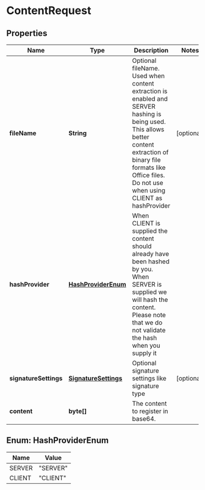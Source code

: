 
# ContentRequest

## Properties
Name | Type | Description | Notes
------------ | ------------- | ------------- | -------------
**fileName** | **String** | Optional fileName. Used when content extraction is enabled and SERVER hashing is being used. This allows better content extraction of binary file formats like Office files. Do not use when using CLIENT as hashProvider |  [optional]
**hashProvider** | [**HashProviderEnum**](#HashProviderEnum) | When CLIENT is supplied the content should already have been hashed by you. When SERVER is supplied we will hash the content. Please note that we do not validate the hash when you supply it | 
**signatureSettings** | [**SignatureSettings**](SignatureSettings.md) | Optional signature settings like signature type |  [optional]
**content** | **byte[]** | The content to register in base64. | 


<a name="HashProviderEnum"></a>
## Enum: HashProviderEnum
Name | Value
---- | -----
SERVER | &quot;SERVER&quot;
CLIENT | &quot;CLIENT&quot;



